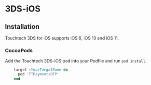 # 3DS-iOS

## Installation

Touchtech 3DS for iOS supports iOS 9, iOS 10 and iOS 11.

### CocoaPods
Add the Touchtech 3DS-iOS pod into your Podfile and run `pod install`.
```ruby
    target :YourTargetName do
      pod 'TTPaymentsOTP'
    end
```
